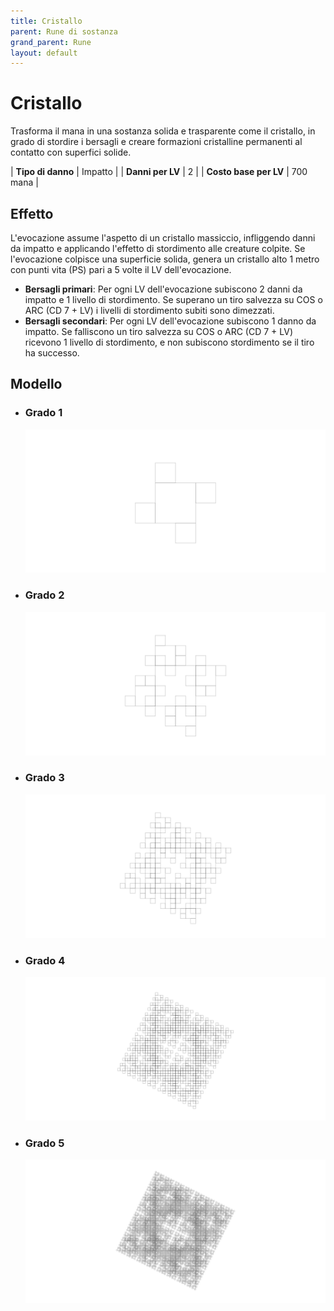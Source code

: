 ```yaml
---
title: Cristallo
parent: Rune di sostanza
grand_parent: Rune
layout: default
---
```


# **Cristallo**

Trasforma il mana in una sostanza solida e trasparente come il cristallo, in grado di stordire i bersagli e creare formazioni cristalline permanenti al contatto con superfici solide.

| **Tipo di danno**      | Impatto                                   |
| **Danni per LV**       | 2                                         |
| **Costo base per LV**  | 700 mana                                  |

## Effetto
L'evocazione assume l'aspetto di un cristallo massiccio, infliggendo danni da impatto e applicando l'effetto di stordimento alle creature colpite. Se l'evocazione colpisce una superficie solida, genera un cristallo alto 1 metro con punti vita (PS) pari a 5 volte il LV dell'evocazione.  
- **Bersagli primari**: Per ogni LV dell'evocazione subiscono 2 danni da impatto e 1 livello di stordimento. Se superano un tiro salvezza su COS o ARC (CD 7 + LV) i livelli di stordimento subiti sono dimezzati.
- **Bersagli secondari**: Per ogni LV dell'evocazione subiscono 1 danno da impatto. Se falliscono un tiro salvezza su COS o ARC (CD 7 + LV) ricevono 1 livello di stordimento, e non subiscono stordimento se il tiro ha successo.

## Modello
- ### Grado 1<br>
  ![Grado 1](1.png "Grado 1")
- ### Grado 2<br>
  ![Grado 2](2.png "Grado 2")
- ### Grado 3<br>
  ![Grado 3](3.png "Grado 3")
- ### Grado 4<br>
  ![Grado 4](4.png "Grado 4")
- ### Grado 5<br>
  ![Grado 5](5.png "Grado 5")
